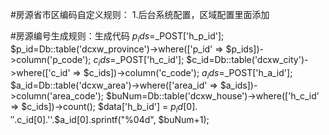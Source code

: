 #房源省市区编码自定义规则：
1.后台系统配置，区域配置里面添加


#房源编号生成规则：生成代码
$p_ids=$_POST['h_p_id'];
             $p_id=Db::table('dcxw_province')->where(['p_id' => $p_ids])->column('p_code');
             $c_ids=$_POST['h_c_id'];
             $c_id=Db::table('dcxw_city')->where(['c_id' => $c_ids])->column('c_code');
             $a_ids=$_POST['h_a_id'];
             $a_id=Db::table('dcxw_area')->where(['area_id' => $a_ids])->column('area_code');
              $buNum=Db::table('dcxw_house')->where(['h_c_id' => $c_ids])->count();
             $data['h_b_id'] = $p_id[0].''.$c_id[0].''.$a_id[0].sprintf("%04d", $buNum+1);
